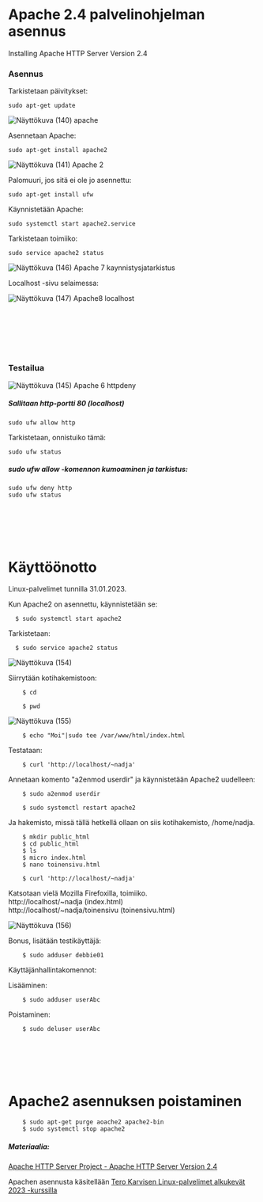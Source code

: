 # Apache 2.4 palvelinohjelman asennus 

Installing Apache HTTP Server Version 2.4

### Asennus

Tarkistetaan päivitykset:  

    sudo apt-get update  
    
![Näyttökuva (140) apache](https://user-images.githubusercontent.com/118609353/215133885-125686e4-6c37-4763-9dcd-2e1db324db9f.png)

Asennetaan Apache:  

    sudo apt-get install apache2  
    
![Näyttökuva (141) Apache 2](https://user-images.githubusercontent.com/118609353/215134354-644f6649-a27b-4852-b7e8-943e9a810f98.png)

    
Palomuuri, jos sitä ei ole jo asennettu:  

    sudo apt-get install ufw
    
    
Käynnistetään Apache:  

    sudo systemctl start apache2.service
    
Tarkistetaan toimiiko:  

    sudo service apache2 status  
    
![Näyttökuva (146) Apache 7 kaynnistysjatarkistus](https://user-images.githubusercontent.com/118609353/215133585-83120211-8fe6-4f58-a64d-98405764505a.png)

    
Localhost -sivu selaimessa:  
    
    
    
![Näyttökuva (147) Apache8 localhost](https://user-images.githubusercontent.com/118609353/215133158-a5db380d-708f-440b-9131-dac91b14b6da.png)

    
<br></br>  
<br></br>  

### Testailua   

![Näyttökuva (145) Apache 6 httpdeny](https://user-images.githubusercontent.com/118609353/215134817-f9dfaa1f-82f5-4f0d-94aa-570018b01323.png)

##### Sallitaan http-portti 80 (localhost)

    sudo ufw allow http
    
Tarkistetaan, onnistuiko tämä:  

    sudo ufw status    
    
##### sudo ufw allow -komennon kumoaminen ja tarkistus:  

    sudo ufw deny http
    sudo ufw status

<br></br>
<br></br>
# Käyttöönotto  

Linux-palvelimet tunnilla 31.01.2023.  


Kun Apache2 on asennettu, käynnistetään se:  

      $ sudo systemctl start apache2  
      
Tarkistetaan:  

      $ sudo service apache2 status  
      

 ![Näyttökuva (154)](https://user-images.githubusercontent.com/118609353/215799847-d3cf079f-d43d-4526-b8f4-b5223b600a41.png)

Siirrytään kotihakemistoon:   

        $ cd  
        
        $ pwd
    
![Näyttökuva (155)](https://user-images.githubusercontent.com/118609353/215800969-dbd7bec1-cbe1-48a1-8ce0-8fbfe10cf6af.png)  

        $ echo "Moi"|sudo tee /var/www/html/index.html
        
 Testataan:  
  
        $ curl 'http://localhost/~nadja'  
        
Annetaan komento "a2enmod userdir" ja käynnistetään Apache2 uudelleen:  

        $ sudo a2enmod userdir  
        
        $ sudo systemctl restart apache2
        
Ja hakemisto, missä tällä hetkellä ollaan on siis kotihakemisto, /home/nadja. 

        $ mkdir public_html
        $ cd public_html
        $ ls
        $ micro index.html
        $ nano toinensivu.html
        
        $ curl 'http://localhost/~nadja' 
        
        
        
Katsotaan vielä Mozilla Firefoxilla, toimiiko.  
http://localhost/~nadja (index.html)  
http://localhost/~nadja/toinensivu (toinensivu.html)  

![Näyttökuva (156)](https://user-images.githubusercontent.com/118609353/215804575-7d51bc69-6c4b-4a22-92b0-9926adda6716.png)


Bonus, lisätään testikäyttäjä: 

        $ sudo adduser debbie01  
        
Käyttäjänhallintakomennot:  

Lisääminen:  

        $ sudo adduser userAbc
        
Poistaminen:  
        
        $ sudo deluser userAbc
        
 
 
 
 
<br></br>
<br></br>
# Apache2 asennuksen poistaminen  

        $ sudo apt-get purge aoache2 apache2-bin  
        $ sudo systemctl stop apache2




##### Materiaalia: 

[Apache HTTP Server Project - Apache HTTP Server Version 2.4](https://httpd.apache.org/docs/2.4/)  

Apachen asennusta käsitellään [Tero Karvisen Linux-palvelimet alkukevät 2023 -kurssilla](https://terokarvinen.com/2023/linux-palvelimet-2023-alkukevat/)

    
    
